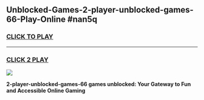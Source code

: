 
## Unblocked-Games-2-player-unblocked-games-66-Play-Online #nan5q
<h3>
<a href="https://news.freeplayer.one?title=2-player-unblocked-games-66&ref=3">CLICK TO PLAY</a></h3>
<hr>

<h3>
<a href="https://news.freeplayer.one?title=2-player-unblocked-games-66&ref=3">CLICK 2 PLAY</a>
  
</h3>

<a href="https://news.freeplayer.one?title=2-player-unblocked-games-66&ref=3"><img src="https://clearcache.store/games.png"></a>


**2-player-unblocked-games-66 games unblocked: Your Gateway to Fun and Accessible Online Gaming**
